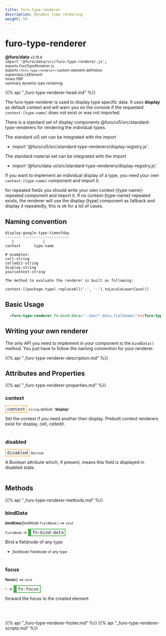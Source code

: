 ```yaml
---
title: furo-type-renderer
description: dynamic type rendering
weight: 50
---
```


# furo-type-renderer
**@furo/data** <small>v2.16.6</small>
<br>`import '@furo/data/src/furo-type-renderer.js';`<small>
<br>exports *FuroTypeRenderer* js
<br>exports `<furo-type-renderer>` custom-element-definition
<br>superclass *LitElement*
<br> mixes *FBP*</small>
<br><small>summary *dynamic type rendering*</small>

{{% api "_furo-type-renderer-head.md" %}}

The furo-type-renderer is used to display type specific data. It uses **display** as default context and will warn you
on the console if the requested `context-[type-name]` does not exist or was not imported.

There is a standard set of display components @furo/ui5/src/standard-type-renderers for rendering the individual types.

The standard ui5 set can be integrated with the import
- import '@furo/ui5/src/standard-type-renderers/display-registry.js'.

The standard material set can be integrated with the import
- import '@furo/data-ui/src/standard-type-renderers/display-registry.js'.

If you want to implement an individual display of a type, you need your own `context-[type-name]` component and import it.

for repeated fields you should write your own context-[type-name]-repeated component and import it.
If no context-[type-name]-repeated exists, the renderer will use the display-[type] component as fallback and
display it repeatedly, this is ok for a lot of cases.

## Naming convention

```
display-google-type-timeofday
------- ---------------------
   |             |
context      type-name

# examples:
cell-string
celledit-string
display-string
yourcontext-string

The method to evaluate the renderer is built as following:

context-[(package.type).replaceAll('.', '-').toLocaleLowerCase()]
```



## Basic Usage
```html
  <furo-type-renderer fn-bind-data="--dao(*.data.fieldname)"></furo-type-renderer>
```

## Writing your own renderer
The only API you need to implement in your component is the `bindData()` method.
You just have to follow the naming convention for your renderer.

{{% api "_furo-type-renderer-description.md" %}}


## Attributes and Properties
{{% api "_furo-type-renderer-properties.md" %}}









### **context**

<span  style="border-width:2px; border-style: solid;border-color:  rgb(255, 182, 91);font-family:monospace; padding:2px 4px;">context</span>
<small>`string` default: **&#39;display&#39;**</small>

Set the context if you need another then display.
Prebuilt context renderers exist for display, cell, celledit.
<br><br>

### **disabled**

<span  style="border-width:2px; border-style: solid;border-color:  rgb(255, 182, 91);font-family:monospace; padding:2px 4px;">disabled</span>
<small>`Boolean` </small>

A Boolean attribute which, if present, means this field is displayed in disabled state.
<br><br>

## Methods
{{% api "_furo-type-renderer-methods.md" %}}


### **bindData**
<small>**bindData**(*fieldNode* `FieldNode` ) ⟹ `void`</small>

<small>`FieldNode` </small> →
<span  style="border-width:2px 2px 2px 10px; border-style: solid;border-color:  rgb(76, 175, 80);font-family:monospace; padding:2px 4px;">fn-bind-data</span>

Bind a fieldnode of any type

- <small>*fieldNode* Fieldnode of any type</small>
<br><br>




### **focus**
<small>**focus**() ⟹ `void`</small>

<small>`*`</small> →
<span  style="border-width:2px 2px 2px 10px; border-style: solid;border-color:  rgb(76, 175, 80);font-family:monospace; padding:2px 4px;">fn-focus</span>

forward the focus to the created element

<br><br>







{{% api "_furo-type-renderer-footer.md" %}}
{{% api "_furo-type-renderer-scripts.md" %}}
